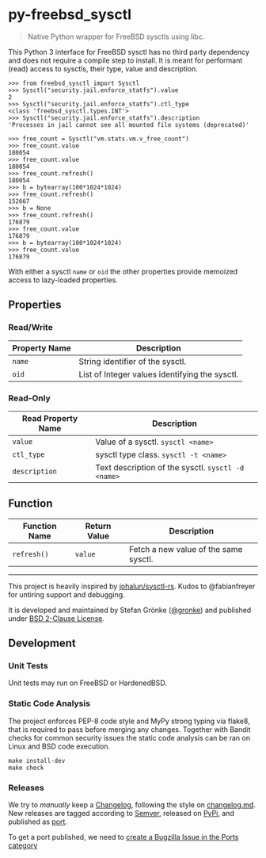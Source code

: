 # py-freebsd_sysctl

> Native Python wrapper for FreeBSD sysctls using libc.

This Python 3 interface for FreeBSD sysctl has no third party dependency and does not require a compile step to install.
It is meant for performant (read) access to sysctls, their type, value and description.


```python3
>>> from freebsd_sysctl import Sysctl
>>> Sysctl("security.jail.enforce_statfs").value
2
>>> Sysctl("security.jail.enforce_statfs").ctl_type
<class 'freebsd_sysctl.types.INT'>
>>> Sysctl("security.jail.enforce_statfs").description
'Processes in jail cannot see all mounted file systems (deprecated)'

>>> free_count = Sysctl("vm.stats.vm.v_free_count")
>>> free_count.value
180054
>>> free_count.value
180054
>>> free_count.refresh()
180054
>>> b = bytearray(100*1024*1024)
>>> free_count.refresh()
152667
>>> b = None
>>> free_count.refresh()
176879
>>> free_count.value
176879
>>> b = bytearray(100*1024*1024)
>>> free_count.value
176879
```

With either a sysctl `name` or `oid` the other properties provide memoized access to lazy-loaded properties.

## Properties

### Read/Write

| Property Name | Description |
| ------------- | ----------- |
| `name`        | String identifier of the sysctl. |
| `oid`         | List of Integer values identifying the sysctl. |

### Read-Only

| Read Property Name | Description |
| ------------- | ----------- |
| `value`       | Value of a sysctl. `sysctl <name>` |
| `ctl_type`    | sysctl type class. `sysctl -t <name>` |
| `description` | Text description of the sysctl. `sysctl -d <name>` |

## Function

| Function Name | Return Value | Description |
| ------------- | ------------ | ----------- |
| `refresh()`   | `value`      | Fetch a new value of the same sysctl. |

---

This project is heavily inspired by [johalun/sysctl-rs](https://github.com/johalun/sysctl-rs).
Kudos to @fabianfreyer for untiring support and debugging.

It is developed and maintained by Stefan Grönke ([@gronke](https://github.com/gronke)) and published under [BSD 2-Clause License](LICENSE.txt).

## Development

### Unit Tests

Unit tests may run on FreeBSD or HardenedBSD.

### Static Code Analysis

The project enforces PEP-8 code style and MyPy strong typing via flake8, that is required to pass before merging any changes.
Together with Bandit checks for common security issues the static code analysis can be ran on Linux and BSD code execution.

```
make install-dev
make check
```

### Releases

We try to *manually* keep a [Changelog](CHANGELOG.md), following the style on [changelog.md](https://changelog.md).
New releases are tagged according to [Semver](https://semver.org/), released on [PyPi](https://pypi.org/project/libioc/), and published as [port](https://github.com/bsdci/ports).

To get a port published, we need to [create a Bugzilla Issue in the Ports category](https://bugs.freebsd.org/bugzilla/enter_bug.cgi?component=Individual%20Port%28s%29&product=Ports%20%26%20Packages)
